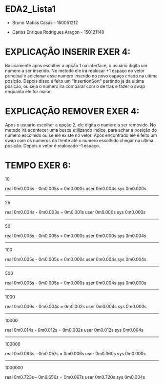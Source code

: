 # EDA2_Lista1

- Bruno Matias Casas - 150051212

- Carlos Enrique Rodrigues Aragon - 150121148


# EXPLICAÇÃO INSERIR EXER 4: 
Basicamente apos escolher a opção 1 na interface, o usuario digita 
um numero a ser inserido. No metodo ele irá realocar +1 espaço no vetor
principal e adicionar esse numero inserido no novo espaço criado na ultima posição.
Depois disso é feito um "insertionSort" partindo ja da ultima posição, ou seja
o numero ira comparar com o de tras e fazer o swap enquanto ele for maior.

# EXPLICAÇÃO REMOVER EXER 4: 
Apos o usuario escolher a opção 2, ele digita o numero a ser removido. 
No metodo irá acontecer uma busca utilizando indice, para achar
a posição do numero escolhido ou se ele existe no vetor. Após encontrado ele é feito
um swap com os numeros da frente até o numero escolhido chegar na
ultima posição. Depois o vetor é realocado -1 espaço.


# TEMPO EXER 6:


10

real    0m0.005s    -    0m0.005s     =   0m0.000s
user    0m0.004s
sys     0m0.000s

-----------------------

25

real    0m0.004s    -    0m0.003s     =   0m0.001s
user    0m0.000s
sys     0m0.000s

---------------------

50

real    0m0.005s    -    0m0.005s    =    0m0.000s
user    0m0.000s
sys     0m0.004s

-----------------------

100

real    0m0.005s    -    0m0.005s    =    0m0.000s
user    0m0.004s
sys     0m0.004s

-----------------------

500

real    0m0.005s   -     0m0.005s    =    0m0.000s
user    0m0.004s
sys     0m0.000s

-----------------------

1000

real    0m0.006s   -    0m0.004s    =     0m0.002s
user    0m0.004s
sys     0m0.000s

-----------------------

10000

real    0m0.014s   -    0m0.012s    =      0m0.002s
user    0m0.012s
sys     0m0.004s

-----------------------

100000

real    0m0.063s   -    0m0.057s    =       0m0.006s
user    0m0.060s
sys     0m0.000s

-----------------------

1000000

real    0m0.723s  -    0m0.656s    =        0m0.067s
user    0m0.720s
sys     0m0.004s


